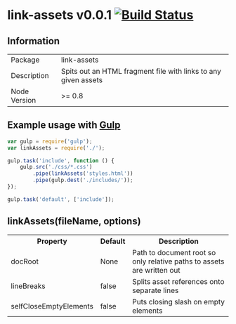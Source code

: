 # link-assets v0.0.1 [![Build Status](https://travis-ci.org/adam-lynch/link-assets.png)](https://travis-ci.org/adam-lynch/link-assets)

## Information

<table>
<tr> 
<td>Package</td><td>link-assets</td>
</tr>
<tr>
<td>Description</td>
<td>Spits out an HTML fragment file with links to any given assets</td>
</tr>
<tr>
<td>Node Version</td>
<td>>= 0.8</td>
</tr>
</table>

## Example usage with [Gulp](http://github.com/gulpjs/gulp)

```js
var gulp = require('gulp');
var linkAssets = require('./');

gulp.task('include', function () {
    gulp.src('./css/*.css')
        .pipe(linkAssets('styles.html'))
        .pipe(gulp.dest('./includes/'));
});

gulp.task('default', ['include']);
```

## linkAssets(fileName, options)

<table>
<tr>
<th>Property</th><th>Default</th><th>Description</th>
</tr>
<tr>
<td>docRoot</td><td>None</td><td>Path to document root so only relative paths to assets are written out</td>
</tr>
<tr>
<td>lineBreaks</td><td>false</td><td>Splits asset references onto separate lines</td>
</tr>
<tr>
<td>selfCloseEmptyElements</td><td>false</td><td>Puts closing slash on empty elements</td>
</tr>
<tr>
</table>